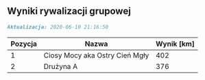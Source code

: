 ## Wyniki rywalizacji grupowej

```markdown
Aktualizacja: 2020-06-10 21:16:50
```

Pozycja | Nazwa | Wynik [km] |
------------ | -------------  | -------------
 1 |Ciosy Mocy aka Ostry Cień Mgły | 402 
 2 |Drużyna A | 376